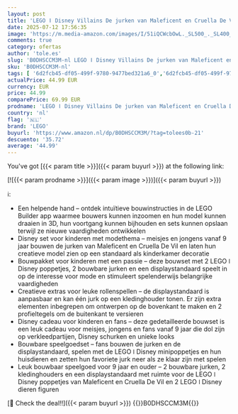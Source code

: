 ```yaml
---
layout: post
title: 'LEGO ǀ Disney Villains De jurken van Maleficent en Cruella De Vil Bouwbaar Speelgoed voor 9 jaar en Ouder  Meisjes en Jongens  Bouwpakket voor Kinderen met Poppetjes en 2 Dieren Figuren  Cadeau 43262'
date: 2025-07-12 17:56:35
image: 'https://m.media-amazon.com/images/I/51iQCWcbOwL._SL500_._SL400_.jpg'
comments: true
category: ofertas
author: 'tole.es'
slug: 'B0DHSCCM3M-nl LEGO ǀ Disney Villains De jurken van Maleficent en Cruella...'
sku: 'B0DHSCCM3M-nl'
tags: [ '6d2fcb45-df05-499f-9780-9477bed321a6_0','6d2fcb45-df05-499f-9780-9477bed321a6_501','Arborist Merchandising Root','Bouw- & constructiespeelgoed','Creatieve spellen','Educatief speelgoed','Self Service','Special Features Stores','Speelgoed & spellen','Speelgoedbouwsets','lego','🇳🇱', ]
actualPrice: 44.99 EUR
currency: EUR
price: 44.99
comparePrice: 69.99 EUR
prodname: 'LEGO ǀ Disney Villains De jurken van Maleficent en Cruella De Vil Bouwbaar Speelgoed voor 9 jaar en Ouder  Meisjes en Jongens  Bouwpakket voor Kinderen met Poppetjes en 2 Dieren Figuren  Cadeau 43262'
country: 'nl'
flag: '🇳🇱'
brand: 'LEGO'
buyurl: 'https://www.amazon.nl/dp/B0DHSCCM3M/?tag=tolees0b-21'
descuento: '35.72'
average: '44.99'
---
```


You've got [{{< param title >}}]({{< param buyurl >}}) at the following link:

[![{{< param prodname >}}]({{< param image >}})]({{< param buyurl >}})

ℹ️:

- Een helpende hand – ontdek intuïtieve bouwinstructies in de LEGO Builder app waarmee bouwers kunnen inzoomen en hun model kunnen draaien in 3D, hun voortgang kunnen bijhouden en sets kunnen opslaan terwijl ze nieuwe vaardigheden ontwikkelen
- Disney set voor kinderen met modethema – meisjes en jongens vanaf 9 jaar bouwen de jurken van Maleficent en Cruella De Vil en laten hun creatieve model zien op een standaard als kinderkamer decoratie
- Bouwpakket voor kinderen met een passie – deze bouwset met 2 LEGO ǀ Disney poppetjes, 2 bouwbare jurken en een displaystandaard speelt in op de interesse voor mode en stimuleert spelenderwijs belangrijke vaardigheden
- Creatieve extras voor leuke rollenspellen – de displaystandaard is aanpasbaar en kan één jurk op een kledinghouder tonen. Er zijn extra elementen inbegrepen om ontwerpen op de bovenkant te maken en 2 profieltegels om de buitenkant te versieren
- Disney cadeau voor kinderen en fans – deze gedetailleerde bouwset is een leuk cadeau voor meisjes, jongens en fans vanaf 9 jaar die dol zijn op verkleedpartijen, Disney schurken en unieke looks
- Bouwbare speelgoedset – fans bouwen de jurken en de displaystandaard, spelen met de LEGO ǀ Disney minipoppetjes en hun huisdieren en zetten hun favoriete jurk neer als ze klaar zijn met spelen
- Leuk bouwbaar speelgoed voor 9 jaar en ouder – 2 bouwbare jurken, 2 kledinghouders en een displaystandaard met ruimte voor de LEGO ǀ Disney poppetjes van Maleficent en Cruella De Vil en 2 LEGO ǀ Disney dieren figuren

[🛒 Check the deal!!]({{< param buyurl >}})
{{<world>}}B0DHSCCM3M{{</world>}}
